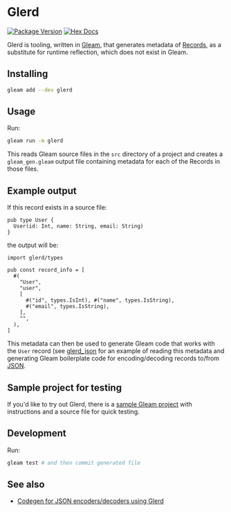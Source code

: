 # Glerd

[![Package Version](https://img.shields.io/hexpm/v/glerd)](https://hex.pm/packages/glerd)
[![Hex Docs](https://img.shields.io/badge/hex-docs-ffaff3)](https://hexdocs.pm/glerd/)

Glerd is tooling, written in [Gleam](https://gleam.run/), that generates metadata of
[Records](https://tour.gleam.run/data-types/records/), as a
substitute for runtime reflection, which does not exist in Gleam.

## Installing

```sh
gleam add --dev glerd
```

## Usage

Run:

```sh
gleam run -m glerd
```

This reads Gleam source files in the `src` directory of a project and creates
a `gleam_gen.gleam` output file containing metadata for each of the Records in
those files.

## Example output

If this record exists in a source file:

```gleam
pub type User {
  User(id: Int, name: String, email: String)
}
```

the output will be:

```gleam
import glerd/types

pub const record_info = [
  #(
    "User",
    "user",
    [
      #("id", types.IsInt), #("name", types.IsString),
      #("email", types.IsString),
    ],
    "",
  ),
]
```

This metadata can then be used to generate Gleam code that works with the `User`
record (see [glerd_json](https://github.com/darky/glerd-json) for an example of
reading this metadata and generating Gleam boilerplate code for
encoding/decoding records to/from [JSON](https://www.json.org/json-en.html).

## Sample project for testing

If you'd like to try out Glerd, there is a
[sample Gleam project](https://github.com/jasonprogrammer/glerd_example) with
instructions and a source file for quick testing.

## Development

Run:

```sh
gleam test # and then commit generated file
```

## See also

* [Codegen for JSON encoders/decoders using Glerd](https://github.com/darky/glerd-json)
